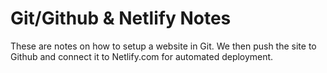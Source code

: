 # Git/Github & Netlify Notes

These are notes on how to setup a website in Git. We then push the site to Github and connect it to Netlify.com for automated deployment.

